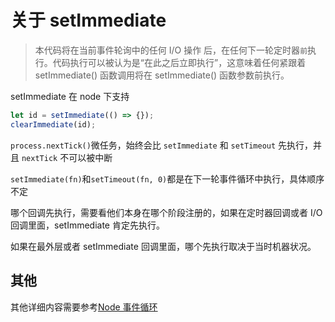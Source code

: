 # 关于 setImmediate

> 本代码将在当前事件轮询中的任何 I/O 操作 后，在任何下一轮定时器`前`执行。代码执行可以被认为是“在此之后立即执行”，这意味着任何紧跟着 setImmediate() 函数调用将在 setImmediate() 函数参数前执行。

setImmediate 在 node 下支持

```js
let id = setImmediate(() => {});
clearImmediate(id);
```

`process.nextTick()`微任务，始终会比 `setImmediate` 和 `setTimeout` 先执行，并且 `nextTick` 不可以被中断

`setImmediate(fn)`和`setTimeout(fn, 0)`都是在下一轮事件循环中执行，具体顺序不定

哪个回调先执行，需要看他们本身在哪个阶段注册的，如果在定时器回调或者 I/O 回调里面，setImmediate 肯定先执行。

如果在最外层或者 setImmediate 回调里面，哪个先执行取决于当时机器状况。

## 其他

其他详细内容需要参考[Node 事件循环](/review/node-event-loop.md)
